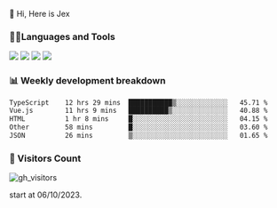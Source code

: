  👋 Hi, Here is Jex

 

### 🧑‍💻Languages and Tools

<code><a href="https://react.dev"><img src="https://api.iconify.design/logos:react.svg" /></a></code>
<code><a href="https://github.com/vuejs/core"><img src="https://api.iconify.design/logos:vue.svg" /></a></code> 
<code><a href="https://github.com/microsoft/TypeScript"><img src="https://api.iconify.design/logos:typescript-icon.svg" /></a></code>
<code><a href="https://threejs.org/"><img src="https://api.iconify.design/logos:threejs.svg" /></a></code>

### 📊 Weekly development breakdown

<!--START_SECTION:waka-->

```txt
TypeScript    12 hrs 29 mins  ███████████▒░░░░░░░░░░░░░   45.71 %
Vue.js        11 hrs 9 mins   ██████████▒░░░░░░░░░░░░░░   40.88 %
HTML          1 hr 8 mins     █░░░░░░░░░░░░░░░░░░░░░░░░   04.15 %
Other         58 mins         █░░░░░░░░░░░░░░░░░░░░░░░░   03.60 %
JSON          26 mins         ▒░░░░░░░░░░░░░░░░░░░░░░░░   01.65 %
```

<!--END_SECTION:waka-->


### 👀 Visitors Count

![gh_visitors](https://profile-counter.glitch.me/jexlau/count.svg)

start at 06/10/2023.
